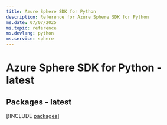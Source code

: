 ```yaml
---
title: Azure Sphere SDK for Python
description: Reference for Azure Sphere SDK for Python
ms.date: 07/07/2025
ms.topic: reference
ms.devlang: python
ms.service: sphere
---
```

# Azure Sphere SDK for Python - latest
## Packages - latest
[!INCLUDE [packages](sphere-index.md)]